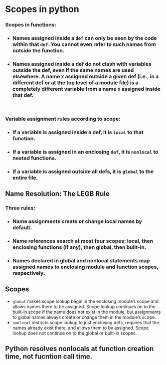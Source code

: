 # Scopes in python
### Scopes in functions:
- ### Names assigned inside a `def` can only be seen by the code within that `def`. You cannot even refer to such names from outside the function.
- ### Names assigned inside a def do not clash with variables outside the def, even if the same names are used elsewhere. A name `X` assigned outside a given def (i.e., in a different def or at the top level of a module file) is a completely different variable from a name `X` assigned inside that def.

<br/>

### Variable assignment rules according to scope: 
- ### If a variable is assigned inside a def, it is `local` to that function.

- ### If a variable is assigned in an enclosing `def`, it is `nonlocal` to nested functions.

- ### If a variable is assigned outside all defs, it is `global` to the entire file.

## Name Resolution: The LEGB Rule
### Three rules:
- ### Name assignments create or change local names by default.

- ### Name references search at most four scopes: local, then enclosing functions (if any), then global, then built-in.

- ### Names declared in global and nonlocal statements map assigned names to enclosing module and function scopes, respectively.

## Scopes
- `global` makes scope lookup begin in the enclosing module’s scope and allows
names there to be assigned. Scope lookup continues on to the built-in scope if the
name does not exist in the module, but assignments to global names always create
or change them in the module’s scope.
- `nonlocal` restricts scope lookup to just enclosing defs, requires that the names already
exist there, and allows them to be assigned. Scope lookup does not continue
on to the global or built-in scopes.

## Python resolves nonlocals at function creation time, not fucntion call time.



